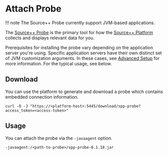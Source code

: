 # Attach Probe

!!! note
    The Source++ Probe currently support JVM-based applications.

The [Source++ Probe](../implementation/tools/probe/general.md) is the primary tool for how
the [Source++ Platform](../implementation/tools/platform/general.md) collects and displays relevant data for you.

Prerequisites for installing the probe vary depending on the application server you're using. Specific application
servers have their own distinct set of JVM customization arguments. In these cases,
see [Advanced Setup](../advanced/setup/overview.md) for more information. For the typical usage, see below.

## Download

You can use the platform to generate and download a probe which contains embedded connection information.  

```shell
curl -O -J "https://<platform-host>:5445/download/spp-probe?access_token=<access-token>"
```

## Usage

You can attach the probe via the `-javaagent` option. 

```
-javaagent:/<path-to-probe>/spp-probe-0.1.18.jar
```
